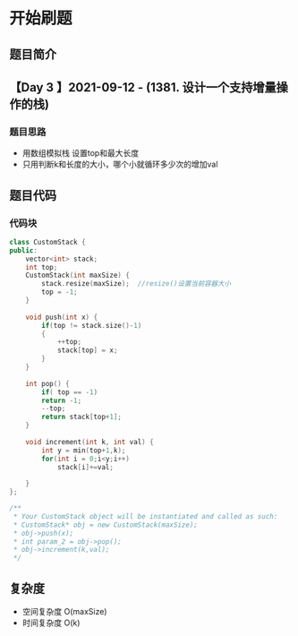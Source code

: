 # 开始刷题

## 题目简介

 
【Day 3 】2021-09-12 - (1381. 设计一个支持增量操作的栈)
-------------------


### 题目思路

+ 用数组模拟栈 设置top和最大长度
+ 只用判断k和长度的大小，哪个小就循环多少次的增加val


## 题目代码
### 代码块
``` c++
class CustomStack {
public:
    vector<int> stack;
    int top;
    CustomStack(int maxSize) {
        stack.resize(maxSize);  //resize()设置当前容器大小
        top = -1;
    }
    
    void push(int x) {
        if(top != stack.size()-1)
        {
            ++top;
            stack[top] = x;
        }
    }
    
    int pop() {
        if( top == -1)
        return -1;
        --top;
        return stack[top+1];
    }
    
    void increment(int k, int val) {
        int y = min(top+1,k);
        for(int i = 0;i<y;i++)
            stack[i]+=val;
        
    }
};

/**
 * Your CustomStack object will be instantiated and called as such:
 * CustomStack* obj = new CustomStack(maxSize);
 * obj->push(x);
 * int param_2 = obj->pop();
 * obj->increment(k,val);
 */
```

## 复杂度
+ 空间复杂度 O(maxSize)
+ 时间复杂度 O(k)
